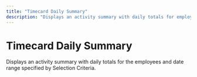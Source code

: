 ```yaml
---
title: "Timecard Daily Summary"
description: "Displays an activity summary with daily totals for employees within a specified date range."
---
```


# Timecard Daily Summary

Displays an activity summary with daily totals for the employees and date range specified by Selection Criteria.
